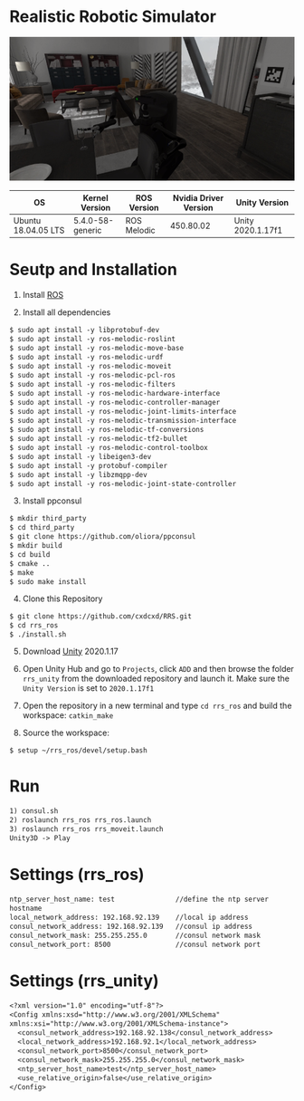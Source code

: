 # Realistic Robotic Simulator

![Alt text](sample.png?raw=true "Title")

| OS  | Kernel Version | ROS Version | Nvidia Driver Version | Unity Version
| --- | ----------| ----------- | ------------ | ------------ |
| Ubuntu 18.04.05 LTS | 5.4.0-58-generic | ROS Melodic | 450.80.02 | Unity 2020.1.17f1

<!--# Unity Version
    2020.1.17f1-->
    
<!--# ROS Version
    Ubuntu 18.04
    ROS Melodic-->

# Seutp and Installation

1) Install [ROS](http://wiki.ros.org/melodic/Installation/Ubuntu)

2) Install all dependencies
```
$ sudo apt install -y libprotobuf-dev
$ sudo apt install -y ros-melodic-roslint
$ sudo apt install -y ros-melodic-move-base
$ sudo apt install -y ros-melodic-urdf
$ sudo apt install -y ros-melodic-moveit
$ sudo apt install -y ros-melodic-pcl-ros
$ sudo apt install -y ros-melodic-filters
$ sudo apt install -y ros-melodic-hardware-interface
$ sudo apt install -y ros-melodic-controller-manager
$ sudo apt install -y ros-melodic-joint-limits-interface
$ sudo apt install -y ros-melodic-transmission-interface
$ sudo apt install -y ros-melodic-tf-conversions
$ sudo apt install -y ros-melodic-tf2-bullet
$ sudo apt install -y ros-melodic-control-toolbox
$ sudo apt install -y libeigen3-dev
$ sudo apt install -y protobuf-compiler
$ sudo apt install -y libzmqpp-dev
$ sudo apt install -y ros-melodic-joint-state-controller
```

3) Install ppconsul
```
$ mkdir third_party
$ cd third_party
$ git clone https://github.com/oliora/ppconsul
$ mkdir build
$ cd build
$ cmake ..
$ make
$ sudo make install
```

4) Clone this Repository 
```
$ git clone https://github.com/cxdcxd/RRS.git
$ cd rrs_ros
$ ./install.sh
```

5) Download [Unity](https://unity3d.com/get-unity/download/archive) 2020.1.17

6) Open Unity Hub and go to `Projects`, click `ADD` and then browse the folder `rrs_unity` from the downloaded repository and launch it. Make sure the `Unity Version` is set to `2020.1.17f1`

7) Open the repository in a new terminal and type `cd rrs_ros` and build the workspace: `catkin_make`

8) Source the workspace: 
```
$ setup ~/rrs_ros/devel/setup.bash
```

# Run
```
1) consul.sh
2) roslaunch rrs_ros rrs_ros.launch
3) roslaunch rrs_ros rrs_moveit.launch
Unity3D -> Play
```

# Settings (rrs_ros)
    ntp_server_host_name: test               //define the ntp server hostname
    local_network_address: 192.168.92.139    //local ip address
    consul_network_address: 192.168.92.139   //consul ip address
    consul_network_mask: 255.255.255.0       //consul network mask
    consul_network_port: 8500                //consul network port
    
# Settings (rrs_unity)
    <?xml version="1.0" encoding="utf-8"?>
    <Config xmlns:xsd="http://www.w3.org/2001/XMLSchema" xmlns:xsi="http://www.w3.org/2001/XMLSchema-instance">
      <consul_network_address>192.168.92.138</consul_network_address>
      <local_network_address>192.168.92.1</local_network_address>
      <consul_network_port>8500</consul_network_port>
      <consul_network_mask>255.255.255.0</consul_network_mask>
      <ntp_server_host_name>test</ntp_server_host_name>
      <use_relative_origin>false</use_relative_origin>
    </Config>
    
    

